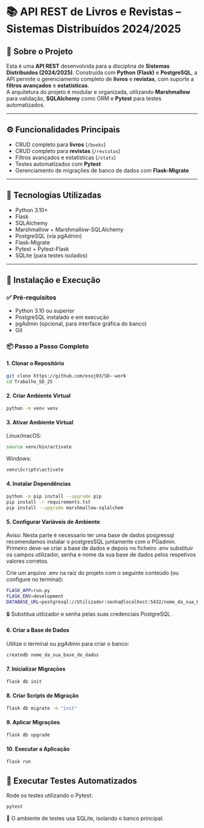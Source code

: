 # 📚 API REST de Livros e Revistas – Sistemas Distribuídos 2024/2025

## 📖 Sobre o Projeto

Esta é uma **API REST** desenvolvida para a disciplina de **Sistemas Distribuídos (2024/2025)**. Construída com **Python (Flask)** e **PostgreSQL**, a API permite o gerenciamento completo de **livros** e **revistas**, com suporte a **filtros avançados** e **estatísticas**.  
A arquitetura do projeto é modular e organizada, utilizando **Marshmallow** para validação, **SQLAlchemy** como ORM e **Pytest** para testes automatizados.

---

## ⚙️ Funcionalidades Principais

- CRUD completo para **livros** (`/books`)
- CRUD completo para **revistas** (`/revistas`)
- Filtros avançados e estatísticas (`/stats`)
- Testes automatizados com **Pytest**
- Gerenciamento de migrações de banco de dados com **Flask-Migrate**

---

## 🧰 Tecnologias Utilizadas

- Python 3.10+
- Flask
- SQLAlchemy
- Marshmallow + Marshmallow-SQLAlchemy
- PostgreSQL (via pgAdmin)
- Flask-Migrate
- Pytest + Pytest-Flask
- SQLite (para testes isolados)

---

## 🚀 Instalação e Execução

### ✅ Pré-requisitos

- Python 3.10 ou superior
- PostgreSQL instalado e em execução
- pgAdmin (opcional, para interface gráfica do banco)
- Git

### 📦 Passo a Passo Completo

#### 1. Clonar o Repositório

```bash
git clone https://github.com/esoj03/SD--work
cd Trabalho_SD_25
````
#### 2. Criar Ambiente Virtual
```bash
python -m venv venv
````
#### 3. Ativar Ambiente Virtual
   
Linux/macOS:
```bash
source venv/bin/activate
````
Windows:
```bash
venv\Scripts\activate
````

#### 4. Instalar Dependências
```bash
python -m pip install --upgrade pip
pip install -r requirements.txt
pip install --upgrade marshmallow-sqlalchem
````

#### 5. Configurar Variáveis de Ambiente
Aviso: Nesta parte é necessario ter uma base de dados posgressql recomendamos instalar o postgresSQL juntamente com o PGadmin.
Primeiro deve-se criar a base de dados e depois no ficheiro .env substituir os campos utilizador, senha e nome da sua base de dados pelos respetivos valores corretos. 

Crie um arquivo .env na raiz do projeto com o seguinte conteúdo (ou configure no terminal):
```bash
FLASK_APP=run.py
FLASK_ENV=development
DATABASE_URL=postgresql://Utilizador:senha@localhost:5432/nome_da_sua_base_de_dados
````
🔒 Substitua utilizador e senha pelas suas credenciais PostgreSQL .

#### 6. Criar a Base de Dados
Utilize o terminal ou pgAdmin para criar o banco:
```bash
createdb nome_da_sua_base_de_dados
````

#### 7. Inicializar Migrações
```bash
flask db init
````

#### 8. Criar Scripts de Migração
```bash
flask db migrate -m "init"
````

#### 9. Aplicar Migrações
```bash
flask db upgrade
````

#### 10. Executar a Aplicação
```bash
flask run
````

## 🧪 Executar Testes Automatizados
Rode os testes utilizando o Pytest:
````bash
pytest
````
🧪 O ambiente de testes usa SQLite, isolando o banco principal.
